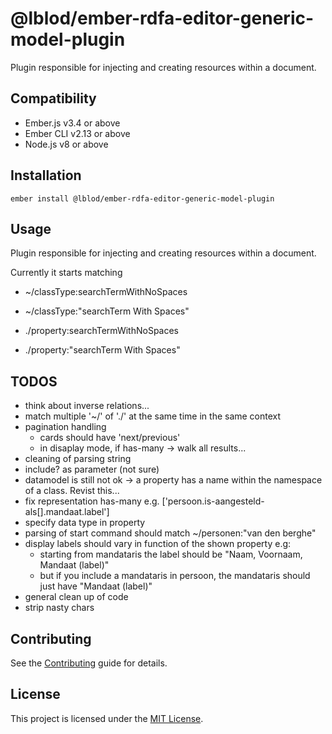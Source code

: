@lblod/ember-rdfa-editor-generic-model-plugin
==============================================================================

Plugin responsible for injecting and creating resources within a document.


Compatibility
------------------------------------------------------------------------------

* Ember.js v3.4 or above
* Ember CLI v2.13 or above
* Node.js v8 or above


Installation
------------------------------------------------------------------------------

```
ember install @lblod/ember-rdfa-editor-generic-model-plugin
```


Usage
------------------------------------------------------------------------------

Plugin responsible for injecting and creating resources within a document.

Currently it starts matching

* ~/classType:searchTermWithNoSpaces
* ~/classType:"searchTerm With Spaces"

* ./property:searchTermWithNoSpaces
* ./property:"searchTerm With Spaces"


TODOS
-------------------------------------------------------------------------------
* think about inverse relations...
* match multiple '~/' of './' at the same time in the same context
* pagination handling
   * cards should have 'next/previous'
   * in disaplay mode, if has-many -> walk all results...
* cleaning of parsing string
* include? as parameter (not sure)
* datamodel is still not ok -> a property has a name within the namespace of a class. Revist this...
* fix representation has-many e.g. ['persoon.is-aangesteld-als[].mandaat.label']
* specify data type in property
* parsing of start command should match ~/personen:"van den berghe"
* display labels should vary in function of the shown property e.g:
  * starting from mandataris the label should be "Naam, Voornaam, Mandaat (label)"
  * but if you include a mandataris in persoon, the mandataris should just have "Mandaat (label)"
* general clean up of code
* strip nasty chars




Contributing
------------------------------------------------------------------------------
See the [Contributing](CONTRIBUTING.md) guide for details.


License
------------------------------------------------------------------------------

This project is licensed under the [MIT License](LICENSE.md).
